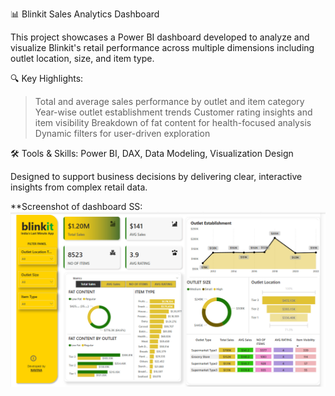 📊 Blinkit Sales Analytics Dashboard

This project showcases a Power BI dashboard developed to analyze and visualize Blinkit's retail performance across multiple dimensions including outlet location, size, and item type.

🔍 Key Highlights:
> Total and average sales performance by outlet and item category
> Year-wise outlet establishment trends
> Customer rating insights and item visibility
> Breakdown of fat content for health-focused analysis
> Dynamic filters for user-driven exploration

🛠 Tools & Skills:
Power BI, DAX, Data Modeling, Visualization Design

Designed to support business decisions by delivering clear, interactive insights from complex retail data.

**Screenshot of dashboard
SS: ![Dashboard_preview](https://github.com/naveena97906/Blinkit_Dashboard/blob/main/Screenshot%202025-06-11%20153634.png)

